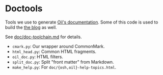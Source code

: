 Doctools
========

Tools we use to generate [Oil's documentation](../doc/).  Some of this code is
used to build the [the blog](//www.oilshell.org/blog/) as well.

See [doc/doc-toolchain.md](../doc/doc-toolchain.md) for details.

- `cmark.py`: Our wrapper around CommonMark.
- `html_head.py`: Common HTML fragments.
- `oil_doc.py`: HTML filters.
- `split_doc.py`: Split "front matter" from Markdown.
- `make_help.py`: For `doc/{osh,oil}-help-topics.html`.

